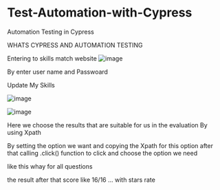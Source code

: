 # Test-Automation-with-Cypress

Automation Testing in Cypress 

WHATS CYPRESS AND AUTOMATION TESTING 



Entering to skills match website 
![image](https://user-images.githubusercontent.com/100388300/166170949-f34b0c7b-ef51-43a1-bd55-4c8a434d26f8.png)


By enter user name and Passwoard 



Update My Skills 


![image](https://user-images.githubusercontent.com/100388300/166170917-6a91096b-aa96-4fea-8b43-1f5cc46e37d8.png)




![image](https://user-images.githubusercontent.com/100388300/166170973-eba0bdb4-b3aa-4f34-a69a-003bc535b823.png)



Here we choose the results that are suitable for us in the evaluation By using Xpath 

By setting the option we want and copying the Xpath for this option 
after that calling .click() function to click and choose the option we need 


like this whay for all questions 


the result after that score like 16/16 ... 
with stars rate 

